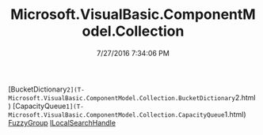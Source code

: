 ﻿---
title: Microsoft.VisualBasic.ComponentModel.Collection
date: 7/27/2016 7:34:06 PM
---

[BucketDictionary`2](T-Microsoft.VisualBasic.ComponentModel.Collection.BucketDictionary`2.html)
[CapacityQueue`1](T-Microsoft.VisualBasic.ComponentModel.Collection.CapacityQueue`1.html)
[FuzzyGroup](T-Microsoft.VisualBasic.ComponentModel.Collection.FuzzyGroup.html)
[ILocalSearchHandle](T-Microsoft.VisualBasic.ComponentModel.Collection.ILocalSearchHandle.html)
